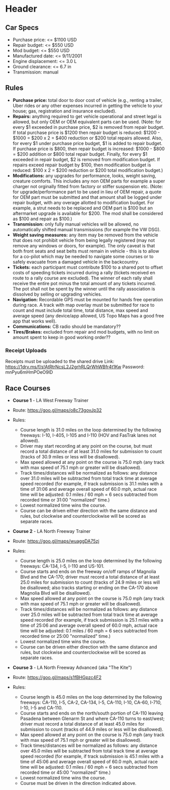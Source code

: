 <!-- TITLE: Rally Cars -->
<!-- SUBTITLE: A quick summary of Rally Cars -->

# Header

## Car Specs
* Purchase price: <= $1100 USD
* Repair budget: <= $550 USD
* Mod budget: <= $550 USD
* Manufactured date: <= 9/11/2001
* Engine displacement: <= 3.0 L
* Ground clearance: <= 6.7 in
* Transmission: manual

## Rules
* **Purchase price:** total door to door cost of vehicle (e.g., renting a trailer, Uber rides or any other expenses incurred in getting the vehicle to your house; gas, registration and insurance excluded).
* **Repairs:** anything required to get vehicle operational and street legal is allowed, but only OEM or OEM equivalent parts can be used. (Note: for every $1 exceeded in purchase price, $2 is removed from repair budget. If total purchase price is $1200 then repair budget is reduced: $1200 - $1000 = $200 x 2 = $400 reduction or $200 total repairs allowed.  Also, for every $1 under purchase price budget, $1 is added to repair budget. If purchase price is $800, then repair budget is increased: $1000 - $800 = $200 addition or $800 total repair budget. Finally, for every $1 exceeded in repair budget, $2 is removed from modification budget.  If repairs exceed repair budget by $100, then modification budget is reduced: $100 x 2 = $200 reduction or $200 total modification budget.)
* **Modifications:** any upgrades for performance, looks, weight saving, creature comforts. This includes any non OEM parts for example a super charger not orginally fitted from factory or stiffer suspension etc.  (Note: for upgrade/performance part to be used in lieu of OEM repair, a quote for OEM part must be submitted and that amount shall be logged under repair budget, with any overage allotted to modification budget. For example, a strut needs to be replaced and OEM part is $100 but an aftermarket upgrade is available for $200.  The mod shall be considered as $100 and repair as $100.)
* **Transmission:** only fully manual vehicles will be allowed, no automatically shifted manual transmissions (for example the VW DSG).
* **Weight saving measures:** any item may be removed from the vehicle that does not prohibit vehicle from being legally registered (may not remove any windows or doors, for example). The only caveat is that both front seats and seat belts must remain in vehicle - this is to allow for a co-pilot which may be needed to navigate some courses or to safely evacuate from a damaged vehicle in the backcountry.
* **Tickets:** each participant must contribute $100 to a shared pot to offset costs of speeding tickets incurred during a rally (tickets received en route to a rally course are excluded). The winner of each rally shall receive the entire pot minus the total amount of any tickets incurred.  The pot shall not be spent by the winner until the rally association is dissolved by selling or upgrading vehicles.
* **Navigation:** Recordable GPS must be mounted for hands free operation during race.  A track with map overlay must be submitted for race to count and must include total time, total distance, max speed and average speed (any device/app allowed, US Topo Maps has a good free app that works well).
* **Communications:** CB radio should be mandatory??
* **Tires/Brakes:** excluded from repair and mod budgets, with no limit on amount spent to keep in good working order??

### Receipt Uploads
Receipts must be uploaded to the shared drive 
Link: https://1drv.ms/f/s!AtRtrNcsL2J2grhRLQrWhWBfr4t1Kw
Password: mnPyu6mHmPOeO9lD


## Race Courses
* **Course 1** - LA West Freeway Trainer
* Route:  https://goo.gl/maps/o8c73govJp32
* Rules:
	* Course length is 31.0 miles on the loop determined by the following freeways: I-10, I-405, I-105 and I-110 (HOV and FasTrak lanes not allowed).
	* Driver may start recording at any point on the course, but must record a total distance of at least 31.0 miles for submission to count (tracks of 30.9 miles or less will be disallowed).
	* Max speed allowed at any point on the course is 75.0 mph (any track with max speed of 75.1 mph or greater will be disallowed).
	* Track times/distances will be normalized as follows: any distance over 31.0 miles will be subtracted from total track time at average speed recorded (for example, if track submission is 31.1 miles with a time of 31:06 and average overall speed of 60.0 mph, actual race time will be adjusted: 0.1 miles / 60 mph = 6 secs subtracted from recorded time or 31:00 "normalized" time.)
	* Lowest normalized time wins the course.
	* Course can be driven either direction with the same distance and rules, but clockwise and counterclockwise will be scored as separate races.

* **Course 2** - LA North Freeway Trainer
* Route: https://goo.gl/maps/wuaggDA75zj
* Rules:
	* Course length is 25.0 miles on the loop determined by the following freeways: CA-134, I-5, I-110 and US-101.
	* Course starts and ends on the freeway on/off ramps of Magnolia Blvd and the CA-170; driver must record a total distance of at least 25.0 miles for submission to count (tracks of 24.9 miles or less will be disallowed; also tracks starting or ending on the CA-170 above Magnolia Blvd will be disallowed).
	* Max speed allowed at any point on the course is 75.0 mph (any track with max speed of 75.1 mph or greater will be disallowed).
	* Track times/distances will be normalized as follows: any distance over 25.0 miles will be subtracted from total track time at average speed recorded (for example, if track submission is 25.1 miles with a time of 25:06 and average overall speed of 60.0 mph, actual race time will be adjusted: 0.1 miles / 60 mph = 6 secs subtracted from recorded time or 25:00 "normalized" time.)
	* Lowest normalized time wins the course.
	* Course can be driven either direction with the same distance and rules, but clockwise and counterclockwise will be scored as separate races.

* **Course 3** - LA North Freeway Advanced (aka "The Kite")
* Route: https://goo.gl/maps/s1fBHGpzc4F2
* Rules:
	* Course length is 45.0 miles on the loop determined by the following freeways: CA-110, I-5, CA-2, CA-134, I-5, CA-110, I-10, CA-60, I-710, I-10, I-5 and CA-110.
	* Course starts and ends on the north/south portion of CA-110 leaving Pasadena between Glenarm St and where CA-110 turns to east/west; driver must record a total distance of at least 45.0 miles for submission to count (tracks of 44.9 miles or less will be disallowed).
	* Max speed allowed at any point on the course is 75.0 mph (any track with max speed of 75.1 mph or greater will be disallowed).
	* Track times/distances will be normalized as follows: any distance over 45.0 miles will be subtracted from total track time at average speed recorded (for example, if track submission is 45.1 miles with a time of 45:06 and average overall speed of 60.0 mph, actual race time will be adjusted: 0.1 miles / 60 mph = 6 secs subtracted from recorded time or 45:00 "normalized" time.)
	* Lowest normalized time wins the course.
	* Course must be driven in the direction indicated above.